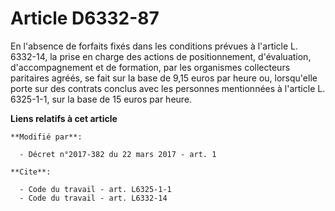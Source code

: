 # Article D6332-87

En l'absence de forfaits fixés dans les conditions prévues à l'article L. 6332-14, la prise en charge des actions de
positionnement, d'évaluation, d'accompagnement et de formation, par les organismes collecteurs paritaires agréés, se fait sur
la base de 9,15 euros par heure ou, lorsqu'elle porte sur des contrats conclus avec les personnes mentionnées à l'article L.
6325-1-1, sur la base de 15 euros par heure.

**Liens relatifs à cet article**

	**Modifié par**:

	  - Décret n°2017-382 du 22 mars 2017 - art. 1

	**Cite**:

	  - Code du travail - art. L6325-1-1
	  - Code du travail - art. L6332-14
